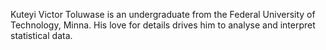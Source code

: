 Kuteyi Victor Toluwase is an undergraduate from the Federal University of Technology, Minna. His love for details drives him to analyse and interpret statistical data.
